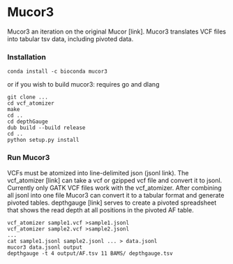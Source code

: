 # Mucor3
Mucor3 an iteration on the original Mucor [link]. Mucor3 translates VCF files into tabular tsv data, including pivoted data.

### Installation
```
conda install -c bioconda mucor3
```
or if you wish to build mucor3: requires go and dlang
```
git clone ...
cd vcf_atomizer
make
cd ..
cd depthGauge
dub build --build release
cd ..
python setup.py install
```

### Run Mucor3
VCFs must be atomized into line-delimited json (jsonl link). The vcf_atomizer [link] can take a vcf or gzipped vcf file and convert it to jsonl. Currently only GATK VCF files work with the vcf_atomizer. After combining all jsonl into one file Mucor3 can convert it to a tabular format and generate pivoted tables. depthgauge [link] serves to create a pivoted spreadsheet that shows the read depth at all positions in the pivoted AF table.
```
vcf_atomizer sample1.vcf >sample1.jsonl
vcf_atomizer sample2.vcf >sample2.jsonl
...
cat sample1.jsonl sample2.jsonl ... > data.jsonl
mucor3 data.jsonl output
depthgauge -t 4 output/AF.tsv 11 BAMS/ depthgauge.tsv
```